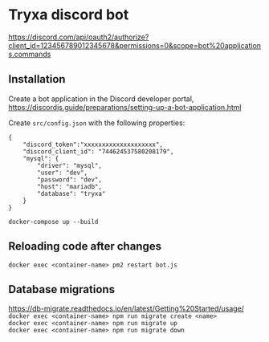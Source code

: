 # Tryxa discord bot

https://discord.com/api/oauth2/authorize?client_id=123456789012345678&permissions=0&scope=bot%20applications.commands

## Installation
Create a bot application in the Discord developer portal, https://discordjs.guide/preparations/setting-up-a-bot-application.html  
  
Create `src/config.json` with the following properties:
```
{  
    "discord_token":"xxxxxxxxxxxxxxxxxxxx",
    "discord_client_id": "744624537580208179",
    "mysql": {
        "driver": "mysql",
        "user": "dev",
        "password": "dev",
        "host": "mariadb",
        "database": "tryxa"
    }
} 
``` 
`docker-compose up --build`

## Reloading code after changes
`docker exec <container-name> pm2 restart bot.js`

## Database migrations
https://db-migrate.readthedocs.io/en/latest/Getting%20Started/usage/  
`docker exec <container-name> npm run migrate create <name>`  
`docker exec <container-name> npm run migrate up`  
`docker exec <container-name> npm run migrate down`